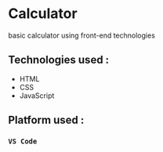# Calculator
basic calculator using front-end technologies

## Technologies used :
- HTML
- CSS
- JavaScript

## Platform used :
 ### `VS Code`




